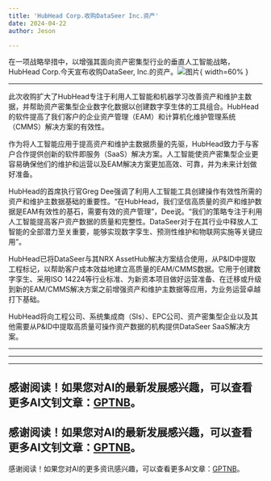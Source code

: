 ```yaml
---
title: 'HubHead Corp.收购DataSeer Inc.资产'
date: 2024-04-22
author: Jeson

---
```


在一项战略举措中，以增强其面向资产密集型行业的垂直人工智能战略，HubHead Corp.今天宣布收购DataSeer, Inc.的资产。![图片](https://ai-techpark.com/wp-content/uploads/2024/04/HubHead-960x540.jpg){ width=60% }

---
此次收购扩大了HubHead专注于利用人工智能和机器学习改善资产和维护主数据，并帮助资产密集型企业数字化数据以创建数字孪生体的工具组合。HubHead的软件提高了我们客户的企业资产管理（EAM）和计算机化维护管理系统（CMMS）解决方案的有效性。

作为将人工智能应用于提高资产和维护主数据质量的先驱，HubHead致力于与客户合作提供创新的软件即服务（SaaS）解决方案。人工智能使资产密集型企业更容易确保他们的维护和运营以及EAM解决方案更加高效、可靠，并为未来计划做好准备。

HubHead的首席执行官Greg Dee强调了利用人工智能工具创建操作有效性所需的资产和维护主数据基础的重要性。“在HubHead，我们坚信高质量的资产和维护数据是EAM有效性的基石，需要有效的资产管理”，Dee说。“我们的策略专注于利用人工智能提高客户资产数据的质量和完整性。DataSeer对于在其行业中释放人工智能的全部潜力至关重要，能够实现数字孪生、预测性维护和物联网实施等关键应用”。

HubHead已将DataSeer与其NRX AssetHub解决方案结合使用，从P&ID中提取工程标记，以帮助客户成本效益地建立高质量的EAM/CMMS数据。它用于创建数字孪生、采用ISO 14224等行业标准、为新资本项目做好运营准备、在迁移或升级到新的EAM/CMMS解决方案之前增强资产和维护主数据等应用，为业务运营卓越打下基础。

HubHead将向工程公司、系统集成商（SIs）、EPC公司、资产密集型企业以及其他需要从P&ID中提取高质量可操作资产数据的机构提供DataSeer SaaS解决方案。

---
---

---
感谢阅读！如果您对AI的最新发展感兴趣，可以查看更多AI文钊文章：[GPTNB](https://gptnb.com)。
---
感谢阅读！如果您对AI的最新发展感兴趣，可以查看更多AI文钊文章：[GPTNB](https://gptnb.com)。
---
感谢阅读！如果您对AI的更多资讯感兴趣，可以查看更多AI文章：[GPTNB](https://gptnb.com)。